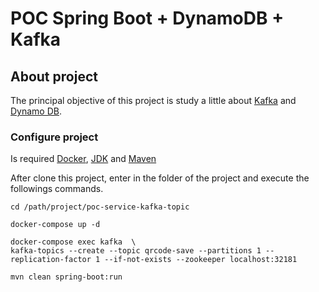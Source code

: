 # POC Spring Boot + DynamoDB +  Kafka

## About project

The principal objective of this project is study a little about <a href="https://kafka.apache.org/" target="_blank" >Kafka</a> and <a href="https://aws.amazon.com/pt/dynamodb/" target="_blank" >Dynamo DB</a>.

### Configure project

Is required <a href="https://docs.docker.com/docker-for-windows/install/" target="_blank" >Docker</a>, <a href="https://www.oracle.com/technetwork/java/javase/downloads/jdk8-downloads-2133151.html" target="_blank" >JDK</a> and <a href="https://maven.apache.org/" target="_blank" >Maven</a>

After clone this project, enter in the folder of the project and execute the followings commands.

```
cd /path/project/poc-service-kafka-topic

docker-compose up -d

docker-compose exec kafka  \
kafka-topics --create --topic qrcode-save --partitions 1 --replication-factor 1 --if-not-exists --zookeeper localhost:32181

mvn clean spring-boot:run

```
